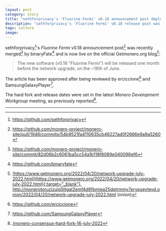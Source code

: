 ```yaml
---
layout: post
category: story
title: "sethforprivacy's 'Fluorine Fermi' v0.18 announcement post deployed to Getmonero.org blog"
description: "sethforprivacy's 'Fluorine Fermi' v0.18 release post was recently merged by binaryFate and is now live on the official Getmonero.org blog."
tags: culture
image: 
---
```


sethforprivacy[^1]'s *Fluorine Fermi* v0.18 announcement post[^2] was recently merged[^3] by binaryFate[^4] and is now live on the official Getmonero.org blog[^5]:

> The new software (v0.18 "Fluorine Fermi") will be released one month before the network upgrade, on the ~16th of June.

The article has been approved after being reviewed by erciccione[^6] and SamsungGalaxyPlayer[^7].

The hard fork and release dates were set in the latest *Monero Development Workgroup* meeting, as previously reported[^8]. 

---

[^1]: https://github.com/sethforprivacy
[^2]: https://github.com/monero-project/monero-site/pull/1946/commits/54b9521fa4110635cb46227ad0f2666e9a9a5260
[^3]: https://github.com/monero-project/monero-site/commit/82d06b2c6061ba5cc54a1b118f8089e040096ef6
[^4]: https://github.com/binaryfate
[^5]: [https://www.getmonero.org/2022/04/20/network-upgrade-july-2022.html](https://www.getmonero.org/2022/04/20/network-upgrade-july-2022.html){:target="_blank"}, http://monerotoruzizulg5ttgat2emf4d6fbmiea25detrmmy7erypseyteyd.onion/2022/04/20/network-upgrade-july-2022.html (onion)
[^6]: https://github.com/erciccione
[^7]: https://github.com/SamsungGalaxyPlayer
[^8]: [/monero-consensus-hard-fork-16-july-2022](/monero-consensus-hard-fork-16-july-2022)

